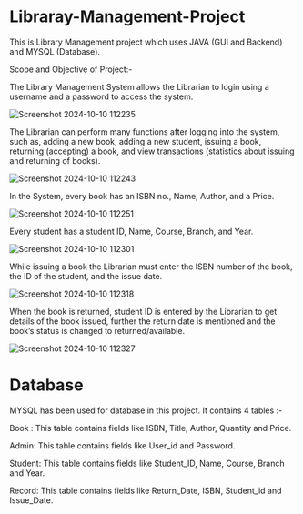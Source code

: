 # Libraray-Management-Project
This is Library Management project which uses JAVA (GUI and Backend) and MYSQL (Database).

Scope and Objective of Project:-

The Library Management System allows the Librarian to login using a username and a password to access the system.

![Screenshot 2024-10-10 112235](https://github.com/user-attachments/assets/6c879b01-5f92-4510-ae72-7543673f261e)


The Librarian can perform many functions after logging into the system, such as, adding a new book, adding a new student, issuing a book, returning (accepting) a book, and view transactions (statistics about issuing and returning of books).

![Screenshot 2024-10-10 112243](https://github.com/user-attachments/assets/897fb697-2e1f-4201-9778-cef855e2c30f)

In the System, every book has an ISBN no., Name, Author, and a Price.


![Screenshot 2024-10-10 112251](https://github.com/user-attachments/assets/8d50af44-5482-4eed-898d-0e5b0f354fa8)

Every student has a student ID, Name, Course, Branch, and Year.

![Screenshot 2024-10-10 112301](https://github.com/user-attachments/assets/c9e32103-1407-40cf-b074-bb2da281c8a8)

While issuing a book the Librarian must enter the ISBN number of the book, the ID of the student, and the issue date.

![Screenshot 2024-10-10 112318](https://github.com/user-attachments/assets/5c08bd50-0710-4dd1-8c7f-e81e61a8c0e2)


When the book is returned, student ID is entered by the Librarian to get details of the book issued, further the return date is mentioned and the book’s status is changed to returned/available.

![Screenshot 2024-10-10 112327](https://github.com/user-attachments/assets/3ad86c0f-2f5e-4b97-b7af-5384fb2df51c)




# Database
MYSQL has been used for database in this project. It contains 4 tables :-

Book : This table contains fields like ISBN, Title, Author, Quantity and Price.

Admin: This table contains fields like User_id and Password.

Student: This table contains fields like Student_ID, Name, Course, Branch and Year.

Record: This table contains fields like Return_Date, ISBN, Student_id and Issue_Date.
